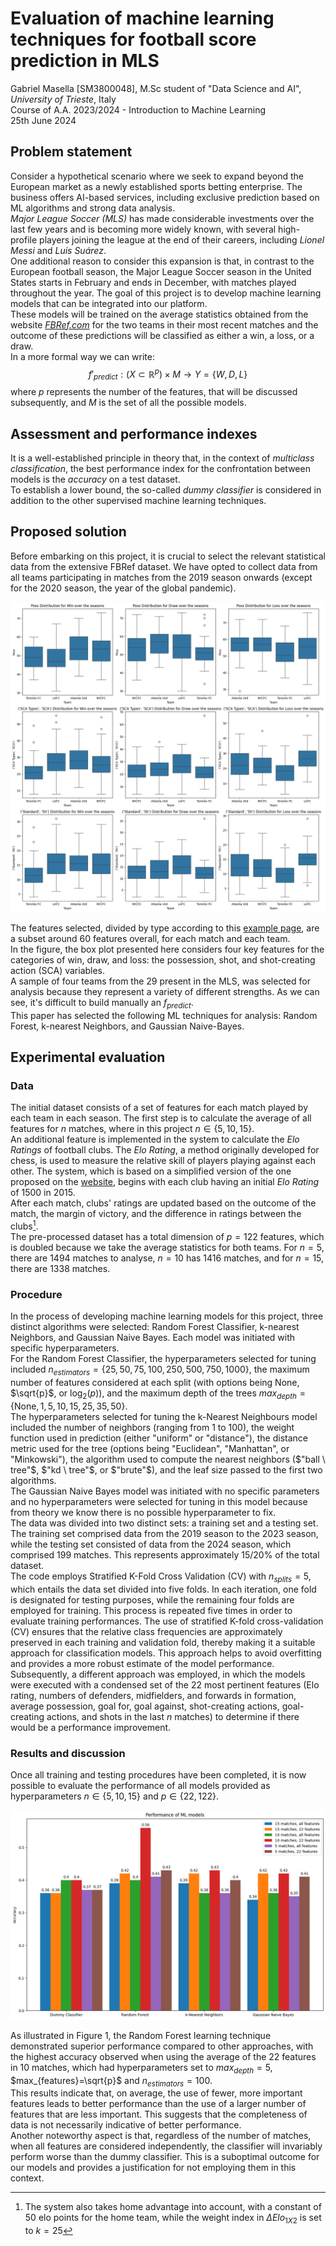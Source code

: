 # Evaluation of machine learning techniques for football score prediction in MLS

Gabriel Masella \[SM3800048\], M.Sc student of "Data Science and AI", *University of Trieste*, Italy  
Course of A.A. $2023/2024$ - Introduction to Machine Learning  
25th June 2024

## Problem statement

Consider a hypothetical scenario where we seek to expand beyond the European market as a newly established sports betting enterprise. The business offers AI-based services, including exclusive prediction based on ML algorithms and strong data analysis.  
*Major League Soccer (MLS)* has made considerable investments over the last few years and is becoming more widely known, with several high-profile players joining the league at the end of their careers, including *Lionel Messi* and *Luis Suárez*.  
One additional reason to consider this expansion is that, in contrast to the European football season, the Major League Soccer season in the United States starts in February and ends in December, with matches played throughout the year. The goal of this project is to develop machine learning models that can be integrated into our platform.  
These models will be trained on the average statistics obtained from the website [*FBRef.com*](https://fbref.com/en/) for the two teams in their most recent matches and the outcome of these predictions will be classified as either a win, a loss, or a draw.  
In a more formal way we can write:
$$f'_{predict}: (X\subset\mathbb{R}^p) \times M \rightarrow{} Y=\{W, D, L\}$$
where $p$ represents the number of the features, that will be discussed subsequently, and $M$ is the set of all the possible models.

## Assessment and performance indexes

It is a well-established principle in theory that, in the context of *multiclass classification*, the best performance index for the confrontation between models is the *accuracy* on a test dataset.  
To establish a lower bound, the so-called *dummy classifier* is considered in addition to the other supervised machine learning techniques.

## Proposed solution

Before embarking on this project, it is crucial to select the relevant statistical data from the extensive FBRef dataset. We have opted to collect data from all teams participating in matches from the 2019 season onwards (except for the 2020 season, the year of the global pandemic).

![Box plot of key features for win, draw, and loss categories](boxplot.png)

The features selected, divided by type according to this [example page](https://fbref.com/en/squadre/46024eeb/2024/partite/c22/schedule/Risultati-e-partite-Philadelphia-Union-Major-League-Soccer), are a subset around 60 features overall, for each match and each team.  
In the figure, the box plot presented here considers four key features for the categories of win, draw, and loss: the possession, shot, and shot-creating action (SCA) variables.  
A sample of four teams from the 29 present in the MLS, was selected for analysis because they represent a variety of different strengths. As we can see, it's difficult to build manually an $f_{predict}$.  
This paper has selected the following ML techniques for analysis: Random Forest, k-nearest Neighbors, and Gaussian Naive-Bayes.

## Experimental evaluation

### Data

The initial dataset consists of a set of features for each match played by each team in each season. The first step is to calculate the average of all features for $n$ matches, where in this project $n\in\{5,10,15\}$.  
An additional feature is implemented in the system to calculate the *Elo Ratings* of football clubs. The *Elo Rating*, a method originally developed for chess, is used to measure the relative skill of players playing against each other. The system, which is based on a simplified version of the one proposed on the [website](http://clubelo.com/System), begins with each club having an initial *Elo Rating* of 1500 in 2015.  
After each match, clubs' ratings are updated based on the outcome of the match, the margin of victory, and the difference in ratings between the clubs[^1].  
The pre-processed dataset has a total dimension of $p=122$ features, which is doubled because we take the average statistics for both teams. For $n=5$, there are $1494$ matches to analyse, $n=10$ has $1416$ matches, and for $n=15$, there are $1338$ matches.

### Procedure

In the process of developing machine learning models for this project, three distinct algorithms were selected: Random Forest Classifier, k-nearest Neighbors, and Gaussian Naive Bayes. Each model was initiated with specific hyperparameters.  
For the Random Forest Classifier, the hyperparameters selected for tuning included $n_{estimators}=\{25, 50, 75, 100, 250, 500, 750, 1000\}$, the maximum number of features considered at each split (with options being None, $\sqrt{p}$, or $\log_2(p)$), and the maximum depth of the trees $max_{depth}= \{\text{None}, 1, 5, 10, 15, 25, 35, 50\}$.  
The hyperparameters selected for tuning the k-Nearest Neighbours model included the number of neighbors (ranging from 1 to 100), the weight function used in prediction (either \"uniform\" or \"distance\"), the distance metric used for the tree (options being \"Euclidean\", \"Manhattan\", or \"Minkowski\"), the algorithm used to compute the nearest neighbors ($"ball \ tree"$, $"kd \ tree"$, or $"brute"$), and the leaf size passed to the first two algorithms.  
The Gaussian Naive Bayes model was initiated with no specific parameters and no hyperparameters were selected for tuning in this model because from theory we know there is no possible hyperparameter to fix.  
The data was divided into two distinct sets: a training set and a testing set. The training set comprised data from the $2019$ season to the $2023$ season, while the testing set consisted of data from the $2024$ season, which comprised $199$ matches. This represents approximately $15/20\%$ of the total dataset.  
The code employs Stratified K-Fold Cross Validation (CV) with $n_{splits}=5$, which entails the data set divided into five folds. In each iteration, one fold is designated for testing purposes, while the remaining four folds are employed for training. This process is repeated five times in order to evaluate training performances. The use of stratified K-fold cross-validation (CV) ensures that the relative class frequencies are approximately preserved in each training and validation fold, thereby making it a suitable approach for classification models. This approach helps to avoid overfitting and provides a more robust estimate of the model performance.  
Subsequently, a different approach was employed, in which the models were executed with a condensed set of the 22 most pertinent features (Elo rating, numbers of defenders, midfielders, and forwards in formation, average possession, goal for, goal against, shot-creating actions, goal-creating actions, and shots in the last $n$ matches) to determine if there would be a performance improvement.

### Results and discussion

Once all training and testing procedures have been completed, it is now possible to evaluate the performance of all models provided as hyperparameters $n\in\{5,10,15\}$ and $p\in\{22, 122\}$.

![Bar plot of all the developed models for each learning technique and in each scenario.](final_result.png)

As illustrated in Figure 1, the Random Forest learning technique demonstrated superior performance compared to other approaches, with the highest accuracy observed when using the average of the 22 features in 10 matches, which had hyperparameters set to $max_{depth}= 5$, $max_{features}=\sqrt{p}$ and $n_{estimators}=100$.  
This results indicate that, on average, the use of fewer, more important features leads to better performance than the use of a larger number of features that are less important. This suggests that the completeness of data is not necessarily indicative of better performance.  
Another noteworthy aspect is that, regardless of the number of matches, when all features are considered independently, the classifier will invariably perform worse than the dummy classifier. This is a suboptimal outcome for our models and provides a justification for not employing them in this context.

[^1]: The system also takes home advantage into account, with a constant of $50$ elo points for the home team, while the weight index in $\Delta Elo_{1X2}$ is set to $k=25$
